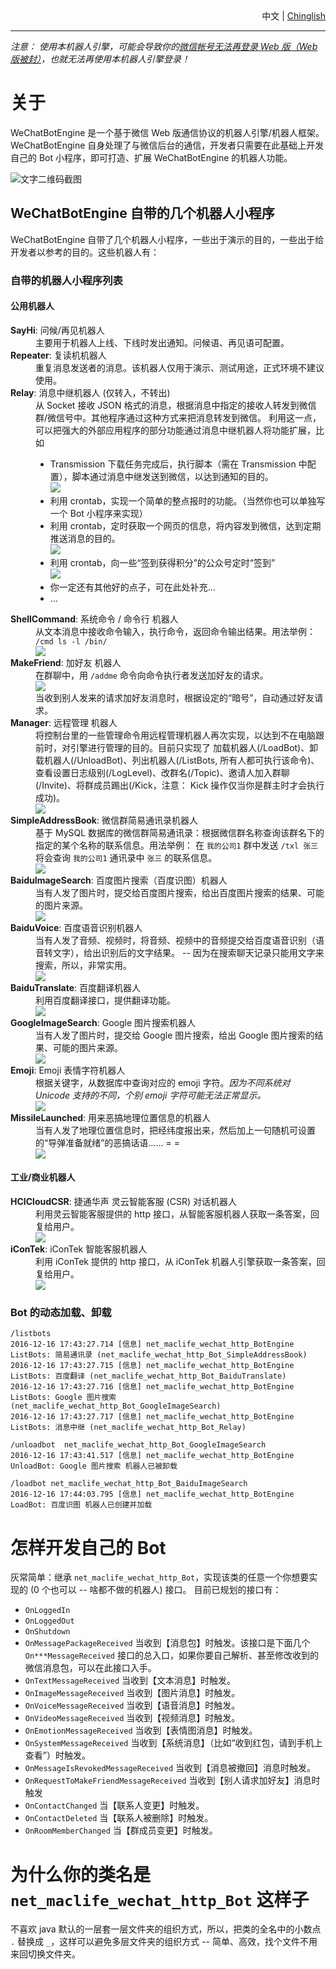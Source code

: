 <div style='text-align:right;'><span>中文</span> | <a href='/doc/ReadMe.Chinglish.md'>Chinglish</a></div>

----

*注意： 使用本机器人引擎，可能会导致你的[微信帐号无法再登录 Web 版（Web 版被封）](https://github.com/moontide/WeChatBotEngine/issues/12)，也就无法再使用本机器人引擎登录！*

# 关于 #

WeChatBotEngine 是一个基于微信 Web 版通信协议的机器人引擎/机器人框架。
WeChatBotEngine 自身处理了与微信后台的通信，开发者只需要在此基础上开发自己的 Bot 小程序，即可打造、扩展 WeChatBotEngine 的机器人功能。

![文字二维码截图](https://github.com/moontide/WeChatBotEngine/raw/master/doc/img/text-QR-code.png)

## WeChatBotEngine 自带的几个机器人小程序 ##
WeChatBotEngine 自带了几个机器人小程序，一些出于演示的目的，一些出于给开发者以参考的目的。这些机器人有：

### 自带的机器人小程序列表 ###

#### 公用机器人 ####
<dl>
	<dt><strong>SayHi</strong>: 问候/再见机器人</dt>
	<dd>主要用于机器人上线、下线时发出通知。问候语、再见语可配置。</dd>
	<dt><strong>Repeater</strong>: 复读机机器人</dt>
	<dd>重复消息发送者的消息。该机器人仅用于演示、测试用途，正式环境不建议使用。</dd>
	<dt><strong>Relay</strong>: 消息中继机器人 (仅转入，不转出)</dt>
	<dd>从 Socket 接收 JSON 格式的消息，根据消息中指定的接收人转发到微信群/微信号中。其他程序通过这种方式来把消息转发到微信。
		利用这一点，可以把强大的外部应用程序的部分功能通过消息中继机器人将功能扩展，比如
		<br/>
		<ul>
			<li>Transmission 下载任务完成后，执行脚本（需在 Transmission 中配置），脚本通过消息中继发送到微信，以达到通知的目的。
				<br/>
				<img src='https://github.com/moontide/WeChatBotEngine/raw/master/doc/img/bot-relay.notify-transmission-download-complete-50%25.png'/>
			</li>
			<li>利用 crontab，实现一个简单的整点报时的功能。（当然你也可以单独写一个 Bot 小程序来实现）</li>
			<li>利用 crontab，定时获取一个网页的信息，将内容发到微信，达到定期推送消息的目的。
				<br/>
				<img src='https://github.com/moontide/WeChatBotEngine/raw/master/doc/img/bot-relay.message-push-qiushibaike.png'/>
			</li>
			<li>利用 crontab，向一些“签到获得积分”的公众号定时“签到”
				<br/>
				<img src='https://github.com/moontide/WeChatBotEngine/raw/master/doc/img/bot-relay.scheduled-sign-50%25.png'/>
			</li>
			<li>你一定还有其他好的点子，可在此处补充…</li>
			<li>…</li>
		</ul>
	</dd>
	<dt><strong>ShellCommand</strong>: 系统命令 / 命令行 机器人</dt>
	<dd>从文本消息中接收命令输入，执行命令，返回命令输出结果。用法举例： <code>/cmd ls -l /bin/</code>
		<br/>
		<img src='https://github.com/moontide/WeChatBotEngine/raw/master/doc/img/bot-shell-command.png'/>
	</dd>
	<dt><strong>MakeFriend</strong>: 加好友 机器人</dt>
	<dd>在群聊中，用 <code>/addme</code> 命令向命令执行者发送加好友的请求。
		<br/>
		<img src='https://github.com/moontide/WeChatBotEngine/raw/master/doc/img/bot-make-friend-addme.png'/>
		<br/>
		当收到别人发来的请求加好友消息时，根据设定的“暗号”，自动通过好友请求。
	</dd>
	<dt><strong>Manager</strong>: 远程管理 机器人</dt>
	<dd>将控制台里的一些管理命令用远程管理机器人再次实现，以达到不在电脑跟前时，对引擎进行管理的目的。目前只实现了 加载机器人(/LoadBot)、卸载机器人(/UnloadBot)、列出机器人(/ListBots, 所有人都可执行该命令)、查看设置日志级别(/LogLevel)、改群名(/Topic)、邀请人加入群聊(/Invite)、将群成员踢出(/Kick，注意： Kick 操作仅当你是群主时才会执行成功)。
		<br/>
		<img src='https://github.com/moontide/WeChatBotEngine/raw/master/doc/img/bot-manager.png'/>
	</dd>
	<dt><strong>SimpleAddressBook</strong>: 微信群简易通讯录机器人</dt>
	<dd>基于 MySQL 数据库的微信群简易通讯录：根据微信群名称查询该群名下的指定的某个名称的联系信息。用法举例： 在 <code>我的公司1</code> 群中发送 <code>/txl 张三</code> 将会查询 <code>我的公司1</code> 通讯录中 <code>张三</code> 的联系信息。
		<br/>
		<img src='https://github.com/moontide/WeChatBotEngine/raw/master/doc/img/bot-simple-address-book-50%25.png'/>
	</dd>
	<dt><strong>BaiduImageSearch</strong>: 百度图片搜索（百度识图）机器人</dt>
	<dd>当有人发了图片时，提交给百度图片搜索，给出百度图片搜索的结果、可能的图片来源。
		<br/>
		<img src='https://github.com/moontide/WeChatBotEngine/raw/master/doc/img/bot-baidu-image-search-50%25.png'/>
	</dd>
	<dt><strong>BaiduVoice</strong>: 百度语音识别机器人</dt>
	<dd>当有人发了音频、视频时，将音频、视频中的音频提交给百度语音识别（语音转文字），给出识别后的文字结果。 -- 因为在搜索聊天记录只能用文字来搜索，所以，非常实用。
		<br/>
		<img src='https://github.com/moontide/WeChatBotEngine/raw/master/doc/img/bot-baidu-voice.png'/>
	</dd>
	<dt><strong>BaiduTranslate</strong>: 百度翻译机器人</dt>
	<dd>利用百度翻译接口，提供翻译功能。
		<br/>
		<img src='https://github.com/moontide/WeChatBotEngine/raw/master/doc/img/bot-baidu-translate.png'/>
	</dd>
	<dt><strong>GoogleImageSearch</strong>: Google 图片搜索机器人</dt>
	<dd>当有人发了图片时，提交给 Google 图片搜索，给出 Google 图片搜索的结果、可能的图片来源。
		<br/>
		<img src='https://github.com/moontide/WeChatBotEngine/raw/master/doc/img/bot-google-image-search.png'/>
	</dd>
	<dt><strong>Emoji</strong>: Emoji 表情字符机器人</dt>
	<dd>根据关键字，从数据库中查询对应的 emoji 字符。<em>因为不同系统对 Unicode 支持的不同，个别 emoji 字符可能无法正常显示。</em>
		<br/>
		<img src='https://github.com/moontide/WeChatBotEngine/raw/master/doc/img/bot-emoji.png'/>
	</dd>
	<dt><strong>MissileLaunched</strong>: 用来恶搞地理位置信息的机器人</dt>
	<dd>当有人发了地理位置信息时，把经纬度报出来，然后加上一句随机可设置的“导弹准备就绪”的恶搞话语…… = =
		<br/>
		<img src='https://github.com/moontide/WeChatBotEngine/raw/master/doc/img/bot-missile-launched.png'/>
	</dd>
</dl>

#### 工业/商业机器人 ####
<dl>
	<dt><strong>HCICloudCSR</strong>: 捷通华声 灵云智能客服 (CSR) 对话机器人</dt>
	<dd>利用灵云智能客服提供的 http 接口，从智能客服机器人获取一条答案，回复给用户。
		<br/>
		<img src='https://github.com/moontide/WeChatBotEngine/raw/master/doc/img/bot-hcicloud-csr.png'/>
	</dd>
	<dt><strong>iConTek</strong>: iConTek 智能客服机器人</dt>
	<dd>利用 iConTek 提供的 http 接口，从 iConTek 机器人引擎获取一条答案，回复给用户。
		<br/>
		<img src='https://github.com/moontide/WeChatBotEngine/raw/master/doc/img/bot-iConTek-50%25.png'/>
	</dd>
</dl>

### Bot 的动态加载、卸载 ###
	/listbots
	2016-12-16 17:43:27.714 [信息] net_maclife_wechat_http_BotEngine ListBots: 简易通讯录 (net_maclife_wechat_http_Bot_SimpleAddressBook)
	2016-12-16 17:43:27.715 [信息] net_maclife_wechat_http_BotEngine ListBots: 百度翻译 (net_maclife_wechat_http_Bot_BaiduTranslate)
	2016-12-16 17:43:27.716 [信息] net_maclife_wechat_http_BotEngine ListBots: Google 图片搜索 (net_maclife_wechat_http_Bot_GoogleImageSearch)
	2016-12-16 17:43:27.717 [信息] net_maclife_wechat_http_BotEngine ListBots: 消息中继 (net_maclife_wechat_http_Bot_Relay)

	/unloadbot  net_maclife_wechat_http_Bot_GoogleImageSearch
	2016-12-16 17:43:41.517 [信息] net_maclife_wechat_http_BotEngine UnloadBot: Google 图片搜索 机器人已被卸载

	/loadbot net_maclife_wechat_http_Bot_BaiduImageSearch
	2016-12-16 17:44:03.795 [信息] net_maclife_wechat_http_BotEngine LoadBot: 百度识图 机器人已创建并加载


# 怎样开发自己的 Bot #
灰常简单：继承 `net_maclife_wechat_http_Bot`，实现该类的任意一个你想要实现的 (0 个也可以 -- 啥都不做的机器人) 接口。
目前已规划的接口有：

- `OnLoggedIn`
- `OnLoggedOut`
- `OnShutdown`
- `OnMessagePackageReceived` 当收到【消息包】时触发。该接口是下面几个 `On***MessageReceived` 接口的总入口，如果你要自己解析、甚至修改收到的微信消息包，可以在此接口入手。
- `OnTextMessageReceived` 当收到【文本消息】时触发。
- `OnImageMessageReceived` 当收到【图片消息】时触发。
- `OnVoiceMessageReceived` 当收到【语音消息】时触发。
- `OnVideoMessageReceived` 当收到【视频消息】时触发。
- `OnEmotionMessageReceived` 当收到【表情图消息】时触发。
- `OnSystemMessageReceived` 当收到【系统消息】（比如“收到红包，请到手机上查看”）时触发。
- `OnMessageIsRevokedMessageReceived` 当收到【消息被撤回】消息时触发。
- `OnRequestToMakeFriendMessageReceived` 当收到【别人请求加好友】消息时触发
- `OnContactChanged` 当【联系人变更】时触发。
- `OnContactDeleted` 当【联系人被删除】时触发。
- `OnRoomMemberChanged` 当【群成员变更】时触发。

# 为什么你的类名是 `net_maclife_wechat_http_Bot` 这样子 #
不喜欢 java 默认的一层套一层文件夹的组织方式，所以，把类的全名中的小数点 `.` 替换成 `_`，这样可以避免多层文件夹的组织方式 -- 简单、高效，找个文件不用来回切换文件夹。

